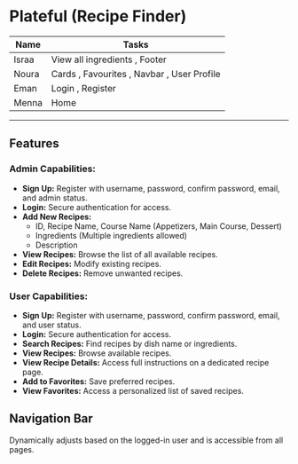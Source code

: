 # Plateful (Recipe Finder)

| Name   | Tasks |
|--------|---------|
| Israa     |  View all ingredients , Footer   |
| Noura  | Cards , Favourites , Navbar , User Profile |
| Eman    | Login , Register   |
| Menna   | Home  |
--------------------------------------------------------------------
<h2>Features</h2>

<h3>Admin Capabilities:</h3>
<ul>
    <li><strong>Sign Up:</strong> Register with username, password, confirm password, email, and admin status.</li>
    <li><strong>Login:</strong> Secure authentication for access.</li>
    <li><strong>Add New Recipes:</strong>
        <ul>
            <li>ID, Recipe Name, Course Name (Appetizers, Main Course, Dessert)</li>
            <li>Ingredients (Multiple ingredients allowed)</li>
            <li>Description</li>
        </ul>
    </li>
    <li><strong>View Recipes:</strong> Browse the list of all available recipes.</li>
    <li><strong>Edit Recipes:</strong> Modify existing recipes.</li>
    <li><strong>Delete Recipes:</strong> Remove unwanted recipes.</li>
</ul>

<h3>User Capabilities:</h3>
<ul>
    <li><strong>Sign Up:</strong> Register with username, password, confirm password, email, and user status.</li>
    <li><strong>Login:</strong> Secure authentication for access.</li>
    <li><strong>Search Recipes:</strong> Find recipes by dish name or ingredients.</li>
    <li><strong>View Recipes:</strong> Browse available recipes.</li>
    <li><strong>View Recipe Details:</strong> Access full instructions on a dedicated recipe page.</li>
    <li><strong>Add to Favorites:</strong> Save preferred recipes.</li>
    <li><strong>View Favorites:</strong> Access a personalized list of saved recipes.</li>
</ul>

<h2>Navigation Bar</h2>
<p>Dynamically adjusts based on the logged-in user and is accessible from all pages.</p>

